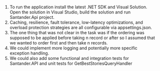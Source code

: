 1. To run the application install the latest .NET SDK and Visual Solution. Open the solution in Visual Studio, build the solution and run Santander.Api project.
2. Caching, resilience, fault tolerance, low-latency optimizations, and overload protection strategies are all configurable via appsettings.json.
3. The one thing that was not clear in the task was if the ordering was supposed to be applied before taking n record or after so I assumed that we wanted to order first and then take n records.
4. We could implement more logging and potentially more specific exception handling.
5. We could also add some functional and integration tests for Santander.API and unit tests for GetBestStoriesQueryHandler